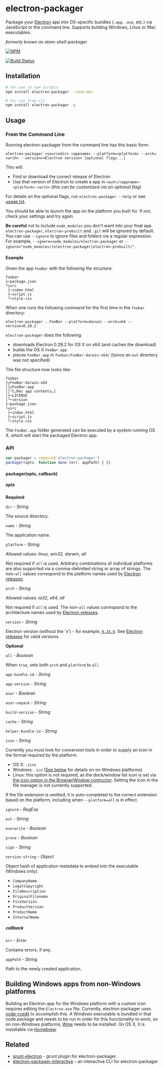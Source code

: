 # electron-packager

Package your [Electron](http://electron.atom.io) app into OS-specific bundles (`.app`, `.exe`, etc.) via JavaScript or the command line. Supports building Windows, Linux or Mac executables.

*formerly known as atom-shell-packager*

[![NPM](https://nodei.co/npm/electron-packager.png)](https://nodei.co/npm/electron-packager/)

[![Build Status](https://travis-ci.org/maxogden/electron-packager.svg?branch=master)](https://travis-ci.org/maxogden/electron-packager)

## Installation

```sh
# for use in npm scripts
npm install electron-packager --save-dev

# for use from cli
npm install electron-packager -g
```

## Usage

### From the Command Line

Running electron-packager from the command line has this basic form:

```
electron-packager <sourcedir> <appname> --platform=<platform> --arch=<arch> --version=<Electron version> [optional flags...]
```

This will:

- Find or download the correct release of Electron
- Use that version of Electron to create a app in `<out>/<appname>-<platform>-<arch>` *(this can be customized via an optional flag)*

For details on the optional flags, run `electron-packager --help` or see [usage.txt](https://github.com/maxogden/electron-packager/blob/master/usage.txt).

You should be able to launch the app on the platform you built for. If not, check your settings and try again.

**Be careful** not to include `node_modules` you don't want into your final app. `electron-packager`, `electron-prebuilt` and `.git` will be ignored by default. You can use `--ignore` to ignore files and folders via a regular expression. For example, `--ignore=node_modules/electron-packager` or `--ignore="node_modules/(electron-packager|electron-prebuilt)"`.

#### Example

Given the app `FooBar` with the following file structure:

```
foobar
├─package.json
└┬src
 ├─index.html
 ├─script.js
 └─style.css
```

When one runs the following command for the first time in the `foobar` directory:

```
electron-packager . FooBar --platform=darwin --arch=x64 --version=0.28.2
```

`electron-packager` does the following:

* downloads Electron 0.28.2 for OS X on x64 (and caches the download)
* builds the OS X `FooBar.app`
* places `FooBar.app` in `foobar/FooBar-darwin-x64/` (tsince an `out` directory was not specified)

The file structure now looks like:

```
foobar
├┬FooBar-darwin-x64
│├┬FooBar.app
││└[…Mac app contents…]
│├─LICENSE
│└─version
├─package.json
└┬src
 ├─index.html
 ├─script.js
 └─style.css
```

The `FooBar.app` folder generated can be executed by a system running OS X, which will start the packaged Electron app.

### API
```javascript
var packager = require('electron-packager')
packager(opts, function done (err, appPath) { })
```
#### packager(opts, callback)

##### opts

**Required**

`dir` - *String*

  The source directory.

`name` - *String*

  The application name.

`platform` - *String*

  Allowed values: *linux, win32, darwin, all*

  Not required if `all` is used.
  Arbitrary combinations of individual platforms are also supported via a comma-delimited string or array of strings.
  The non-`all` values correspond to the platform names used by [Electron releases](https://github.com/atom/electron/releases).

`arch` - *String*

  Allowed values: *ia32, x64, all*

  Not required if `all` is used.
  The non-`all` values correspond to the architecture names used by [Electron releases](https://github.com/atom/electron/releases).

`version` - *String*

  Electron version (without the 'v') - for example, [`0.33.9`](https://github.com/atom/electron/releases/tag/v0.33.9). See [Electron releases](https://github.com/atom/electron/releases) for valid versions.

**Optional**

`all` - *Boolean*

  When `true`, sets both `arch` and `platform` to `all`.

`app-bundle-id` - *String*

`app-version` - *String*

`asar` - *Boolean*

`asar-unpack` - *String*

`build-version` - *String*

`cache` - *String*

`helper-bundle-id` - *String*

`icon` - *String*

  Currently you must look for conversion tools in order to supply an icon in the format required by the platform:

  - OS X: `.icns`
  - Windows: `.ico` ([See below](#building-windows-apps-from-non-windows-platforms) for details on on-Windows platforms)
  - Linux: this option is not required, as the dock/window list icon is set via [the icon option in the BrowserWindow contructor](http://electron.atom.io/docs/v0.30.0/api/browser-window/#new-browserwindow-options). Setting the icon in the file manager is not currently supported.

If the file extension is omitted, it is auto-completed to the correct extension based on the platform, including when `--platform=all` is in effect.

`ignore` - *RegExp*

`out` - *String*

`overwrite` - *Boolean*

`prune` - *Boolean*

`sign` - *String*

`version-string` - *Object*

  Object hash of application metadata to embed into the executable (Windows only):
  - `CompanyName`
  - `LegalCopyright`
  - `FileDescription`
  - `OriginalFilename`
  - `FileVersion`
  - `ProductVersion`
  - `ProductName`
  - `InternalName`

##### callback

`err` - *Error*

  Contains errors, if any.

`appPath` - *String*

  Path to the newly created application.

## Building Windows apps from non-Windows platforms

Building an Electron app for the Windows platform with a custom icon requires editing the `Electron.exe` file. Currently, electron-packager uses [node-rcedit](https://github.com/atom/node-rcedit) to accomplish this. A Windows executable is bundled in that node package and needs to be run in order for this functionality to work, so on non-Windows platforms, [Wine](https://www.winehq.org/) needs to be installed. On OS X, it is installable via [Homebrew](http://brew.sh/).

## Related

- [grunt-electron](https://github.com/sindresorhus/grunt-electron) - grunt plugin for electron-packager
- [electron-packager-interactive](https://github.com/Urucas/electron-packager-interactive) - an interactive CLI for electron-packager
